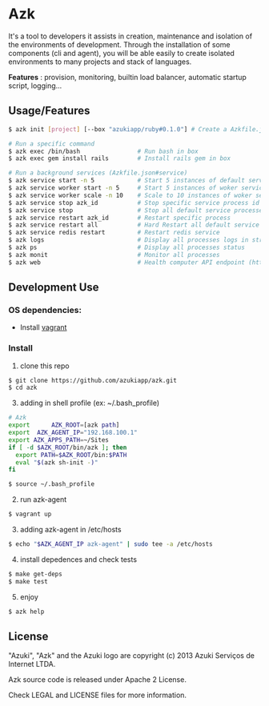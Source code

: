 # Azk

It's a tool to developers it assists in creation, maintenance and isolation
of the environments of development. Through the installation of some components
(cli and agent), you will be able easily to create isolated environments to many
projects and stack of languages.

**Features** : provision, monitoring, builtin load balancer, automatic startup script, logging...

## Usage/Features

```bash
$ azk init [project] [--box "azukiapp/ruby#0.1.0"] # Create a Azkfile.json

# Run a specific command
$ azk exec /bin/bash                # Run bash in box
$ azk exec gem install rails        # Install rails gem in box

# Run a background services (Azkfile.json#service)
$ azk service start -n 5            # Start 5 instances of default service
$ azk service worker start -n 5     # Start 5 instances of woker service
$ azk service worker scale -n 10    # Scale to 10 instances of woker service
$ azk service stop azk_id           # Stop specific service process id
$ azk service stop                  # Stop all default service processes
$ azk service restart azk_id        # Restart specific process
$ azk service restart all           # Hard Restart all default service proccesses
$ azk service redis restart         # Restart redis service
$ azk logs                          # Display all processes logs in streaming
$ azk ps                            # Display all processes status
$ azk monit                         # Monitor all processes
$ azk web                           # Health computer API endpoint (http://[project].dev.azk.io)
```

## Development Use

### OS dependencies:

* Install [vagrant](http://www.vagrantup.com)

### Install

1. clone this repo

```bash
$ git clone https://github.com/azukiapp/azk.git
$ cd azk
```

3. adding in shell profile (ex: ~/.bash_profile)

```bash
# Azk
export      AZK_ROOT=[azk path]
export  AZK_AGENT_IP="192.168.100.1"
export AZK_APPS_PATH=~/Sites
if [ -d $AZK_ROOT/bin/azk ]; then
  export PATH=$AZK_ROOT/bin:$PATH
  eval "$(azk sh-init -)"
fi
```

```bash
$ source ~/.bash_profile
```

2. run azk-agent

```bash
$ vagrant up
```

3. adding azk-agent in /etc/hosts

```bash
$ echo "$AZK_AGENT_IP azk-agent" | sudo tee -a /etc/hosts
```
	
4. install depedences and check tests

```bash
$ make get-deps
$ make test
```
   
5. enjoy

```bash
$ azk help
```

## License

"Azuki", "Azk" and the Azuki logo are copyright (c) 2013 Azuki Serviços de Internet LTDA.

Azk source code is released under Apache 2 License.

Check LEGAL and LICENSE files for more information.

